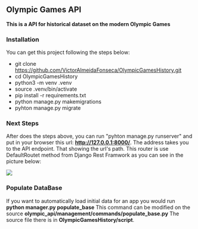 ## Olympic Games API

**This is a API for historical dataset on the modern Olympic Games**

### Installation

You can get this project following the steps below:



- git clone https://github.com/VictorAlmeidaFonseca/OlympicGamesHistory.git
- cd OlympicGamesHistory
- python3 -m venv .venv
- source .venv/bin/activate
- pip install -r requirements.txt
- python manage.py makemigrations
- pyhton manage.py migrate



### Next Steps

After does the steps above, you can run "pyhton manage.py runserver" and put in your browser this url: **http://127.0.0.1:8000/**.
The address takes you to the API endpoint. That showing the url's path. This router is use DefaultRoutet method from Django Rest Framwork as you can see in the picture below:

 ![](https://user-images.githubusercontent.com/36797751/73865793-95f26480-4822-11ea-978d-6c13019684e3.png)

### Populate DataBase

If you want to automatically load initial data for an app you would run **python manager.py populate_base** This command can be modified on the source **olympic_api/management/commands/populate_base.py**
The source file there is in **OlympicGamesHistory/script**.

